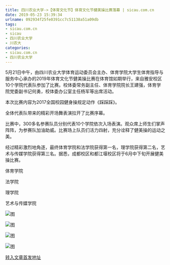 ```yaml
---
title: 四川农业大学->【体育文化节】体育文化节健美操比赛落幕 | sicau.com.cn
date: 2019-05-23 15:39:34
urlname: 092934f25fe0391cc7c51138a51a09db
tags: 
- sicau.com.cn
- sicau
- 四川农业大学
- 川农大
categories:
- sicau.com.cn
- 四川农业大学
---
```



5月21日中午，由四川农业大学体育运动委员会主办、体育学院大学生体育指导与服务中心承办的2019年体育文化节健美操比赛在体育馆如期举行，来自雅安校区10个学院代表队参加了比赛。校体委常务副主任、体育学院院长王建强，体育学院党委副书记何勇，校体委办公室主任杨军等出席活动。

本次比赛内容为2017全国校园健身操规定动作《踩踩踩》。

全体代表队带来的精彩开场舞表演拉开了比赛序幕。

比赛中，300多名参赛队员分别代表10个学院依次入场表演。观众席上师生们掌声阵阵，为参赛队加油助威。比赛场上队员们活力四射，充分诠释了健美操的运动之美。

经过精彩激烈地角逐，最终体育学院和法学院获得第一名，理学院获得第二名，艺术与传媒学院获得第三名。据悉，成都校区和都江堰校区将于6月中下旬开展健美操比赛。

体育学院

法学院

理学院

艺术与传媒学院



![图](https://news.sicau.edu.cn/__local/8/C2/B8/98628594955D5089C77D4573A43_96348CA1_9637.jpg)

![图](https://news.sicau.edu.cn/__local/8/B2/61/0CFB09127C40240C53D94A2802F_9C3BB315_8BD5.jpg)

![图](https://news.sicau.edu.cn/__local/4/80/5B/22F34AAA450B8EFEB89850A9DCA_1D5D68B4_8060.jpg)

![图](https://news.sicau.edu.cn/__local/B/79/FB/37272D82AADF1827FBE933A7AD1_CC311644_995B.jpg)

[转入文章首发地址](https://news.sicau.edu.cn/info/1078/51666.htm)